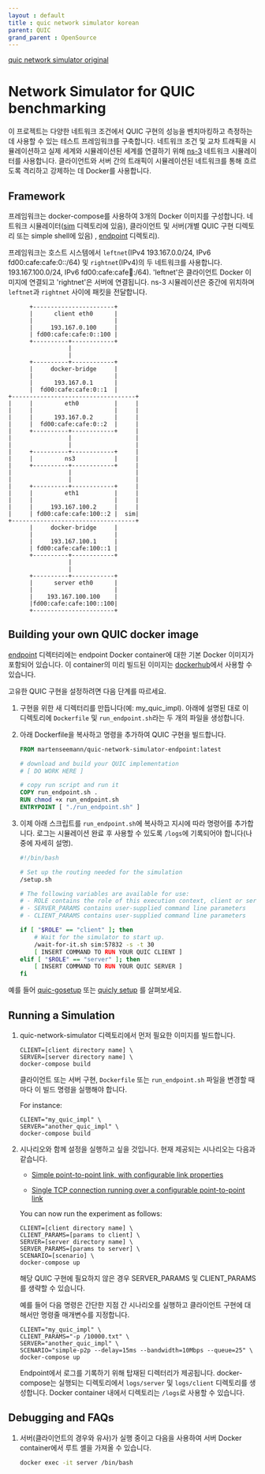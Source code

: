 ```yaml
---
layout : default
title : quic network simulator korean
parent: QUIC
grand_parent : OpenSource
---
```



[quic network simulator original](https://github.com/marten-seemann/quic-network-simulator)


# Network Simulator for QUIC benchmarking

이 프로젝트는 다양한 네트워크 조건에서 QUIC 구현의 성능을 벤치마킹하고 측정하는 데 사용할 수 있는 테스트 프레임워크를 구축합니다. 네트워크 조건 및 교차 트래픽을 시뮬레이션하고 실제 세계와 시뮬레이션된 세계를 연결하기 위해 [ns-3](https://www.nsnam.org/) 네트워크 시뮬레이터를 사용합니다. 클라이언트와 서버 간의 트래픽이 시뮬레이션된 네트워크를 통해 흐르도록 격리하고 강제하는 데 Docker를 사용합니다.

## Framework

프레임워크는 docker-compose를 사용하여 3개의 Docker 이미지를 구성합니다. 네트워크 시뮬레이터([sim](https://github.com/marten-seemann/quic-network-simulator/tree/master/sim) 디렉토리에 있음), 클라이언트 및 서버(개별 QUIC 구현 디렉토리 또는 simple shell에 있음) , [endpoint](https://github.com/marten-seemann/quic-network-simulator/tree/master/endpoint) 디렉토리).

프레임워크는 호스트 시스템에서 `leftnet`(IPv4 193.167.0.0/24, IPv6 fd00:cafe:cafe:0::/64) 및 `rightnet`(IPv4)의 두 네트워크를 사용합니다.
193.167.100.0/24, IPv6 fd00:cafe:cafe:100::/64). 'leftnet'은 클라이언트 Docker 이미지에 연결되고 'rightnet'은 서버에 연결됩니다. ns-3 시뮬레이션은 중간에 위치하며 `leftnet`과 `rightnet` 사이에 패킷을 전달합니다.

```
      +-----------------------+
      |      client eth0      |
      |                       |
      |     193.167.0.100     |
      | fd00:cafe:cafe:0::100 |
      +----------+------------+
                 |
                 |
      +----------+------------+
      |     docker-bridge     |
      |                       |
      |      193.167.0.1      |
      |  fd00:cafe:cafe:0::1  |
+-----------------------------------+
|     |         eth0          |     |
|     |                       |     |
|     |      193.167.0.2      |     |
|     |  fd00:cafe:cafe:0::2  |     |
|     +----------+------------+     |
|                |                  |
|                |                  |
|     +----------+------------+     |
|     |         ns3           |     |
|     +----------+------------+     |
|                |                  |
|                |                  |
|     +----------+------------+     |
|     |         eth1          |     |
|     |                       |     |
|     |     193.167.100.2     |     |
|     | fd00:cafe:cafe:100::2 |  sim|
+-----------------------------------+
      |     docker-bridge     |
      |                       |
      |     193.167.100.1     |
      | fd00:cafe:cafe:100::1 |
      +----------+------------+
                 |
                 |
      +----------+------------+
      |      server eth0      |
      |                       |
      |    193.167.100.100    |
      |fd00:cafe:cafe:100::100|
      +-----------------------+
```


## Building your own QUIC docker image

[endpoint](https://github.com/marten-seemann/quic-network-simulator/tree/master/endpoint) 디렉터리에는 endpoint Docker container에 대한 기본 Docker 이미지가 포함되어 있습니다. 이 container의 미리 빌드된 이미지는 [dockerhub](https://hub.docker.com/r/martenseemann/quic-network-simulator-endpoint)에서 사용할 수 있습니다.

고유한 QUIC 구현을 설정하려면 다음 단계를 따르세요.

1. 구현을 위한 새 디렉터리를 만듭니다(예: my_quic_impl). 아래에 설명된 대로 이 디렉토리에 `Dockerfile` 및 `run_endpoint.sh`라는 두 개의 파일을 생성합니다.

1. 아래 Dockerfile을 복사하고 명령을 추가하여 QUIC 구현을 빌드합니다.

    ```dockerfile
    FROM martenseemann/quic-network-simulator-endpoint:latest

    # download and build your QUIC implementation
    # [ DO WORK HERE ]

    # copy run script and run it
    COPY run_endpoint.sh .
    RUN chmod +x run_endpoint.sh
    ENTRYPOINT [ "./run_endpoint.sh" ]
    ```

1. 이제 아래 스크립트를 `run_endpoint.sh`에 복사하고 지시에 따라 명령어를 추가합니다. 로그는 시뮬레이션 완료 후 사용할 수 있도록 `/logs`에 기록되어야 합니다(나중에 자세히 설명).

    ```bash
    #!/bin/bash
    
    # Set up the routing needed for the simulation
    /setup.sh

    # The following variables are available for use:
    # - ROLE contains the role of this execution context, client or server
    # - SERVER_PARAMS contains user-supplied command line parameters
    # - CLIENT_PARAMS contains user-supplied command line parameters

    if [ "$ROLE" == "client" ]; then
        # Wait for the simulator to start up.
        /wait-for-it.sh sim:57832 -s -t 30
        [ INSERT COMMAND TO RUN YOUR QUIC CLIENT ]
    elif [ "$ROLE" == "server" ]; then
        [ INSERT COMMAND TO RUN YOUR QUIC SERVER ]
    fi
    ```

예를 들어 [quic-gosetup](https://github.com/marten-seemann/quic-go-docker) 또는 [quicly setup](https://github.com/h2o/h2o-qns) 를 살펴보세요.

## Running a Simulation

1. quic-network-simulator 디렉토리에서 먼저 필요한 이미지를 빌드합니다.

   ```
   CLIENT=[client directory name] \
   SERVER=[server directory name] \
   docker-compose build
   ```

   클라이언트 또는 서버 구현, `Dockerfile` 또는 `run_endpoint.sh` 파일을 변경할 때마다 이 빌드 명령을 실행해야 합니다.

   For instance:

   ```
   CLIENT="my_quic_impl" \
   SERVER="another_quic_impl" \
   docker-compose build
   ```

1. 시나리오와 함께 설정을 실행하고 싶을 것입니다. 현재 제공되는 시나리오는 다음과 같습니다.

   * [Simple point-to-point link, with configurable link properties](https://github.com/marten-seemann/quic-network-simulator/tree/master/sim/scenarios/simple-p2p)

   * [Single TCP connection running over a configurable point-to-point link](https://github.com/marten-seemann/quic-network-simulator/tree/master/sim/scenarios/tcp-cross-traffic)

   You can now run the experiment as follows:
   ```
   CLIENT=[client directory name] \
   CLIENT_PARAMS=[params to client] \
   SERVER=[server directory name] \
   SERVER_PARAMS=[params to server] \
   SCENARIO=[scenario] \
   docker-compose up
   ```

   해당 QUIC 구현에 필요하지 않은 경우 SERVER_PARAMS 및 CLIENT_PARAMS를 생략할 수 있습니다.

   예를 들어 다음 명령은 간단한 지점 간 시나리오를 실행하고 클라이언트 구현에 대해서만 명령줄 매개변수를 지정합니다.
   
   ```
   CLIENT="my_quic_impl" \
   CLIENT_PARAMS="-p /10000.txt" \
   SERVER="another_quic_impl" \
   SCENARIO="simple-p2p --delay=15ms --bandwidth=10Mbps --queue=25" \
   docker-compose up
   ```

   Endpoint에서 로그를 기록하기 위해 탑재된 디렉터리가 제공됩니다. docker-compose는 실행되는 디렉토리에서 `logs/server` 및 `logs/client` 디렉토리를 생성합니다. Docker container 내에서 디렉토리는 `/logs`로 사용할 수 있습니다.

## Debugging and FAQs

1. 서버(클라이언트의 경우와 유사)가 실행 중이고 다음을 사용하여 서버 Docker container에서 루트 셸을 가져올 수 있습니다.

   ```bash
   docker exec -it server /bin/bash
   ```